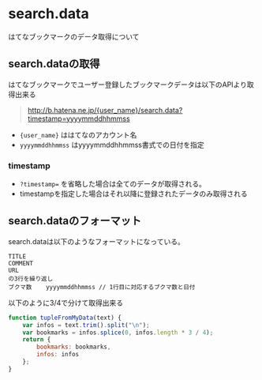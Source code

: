 # search.data

はてなブックマークのデータ取得について

## search.dataの取得

はてなブックマークでユーザー登録したブックマークデータは以下のAPIより取得出来る

> http://b.hatena.ne.jp/{user_name}/search.data?timestamp=yyyymmddhhmmss

* `{user_name}` ははてなのアカウント名
* `yyyymmddhhmmss` はyyyymmddhhmmss書式での日付を指定

### timestamp

* `?timestamp=` を省略した場合は全てのデータが取得される。
* timestampを指定した場合はそれ以降に登録されたデータのみ取得される

## search.dataのフォーマット

search.dataは以下のようなフォーマットになっている。

```
TITLE
COMMENT
URL
の3行を繰り返し
ブクマ数    yyyymmddhhmmss // 1行目に対応するブクマ数と日付
```

以下のように3/4で分けて取得出来る

```js
function tupleFromMyData(text) {
    var infos = text.trim().split("\n");
    var bookmarks = infos.splice(0, infos.length * 3 / 4);
    return {
        bookmarks: bookmarks,
        infos: infos
    };
}
```
